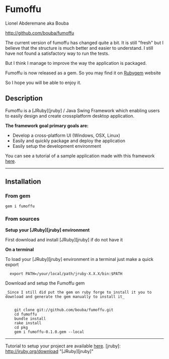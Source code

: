 # Fumoffu

Lionel Abderemane aka Bouba

http://github.com/bouba/fumoffu

The current version of fumoffu has changed quite a bit. It is still "fresh" but I believe that the structure
is much better and easier to understand. I still have not found a satisfactory way to run the tests. 

But I think I manage to improve the way the application is packaged.

Fumoffu is now released as a gem. So you may find it on [Rubygem](https://rubygems.org/gems/fumoffu) website

So I hope you will be able to enjoy it.

## Description

Fumoffu is a [JRuby][jruby] / Java Swing Framework which enabling users to easily design and create crossplatform desktop application.

**The framework goal primary goals are:**

* Develop a cross-platform UI (Windows, OSX, Linux)
* Easily and quickly package and deploy the application
* Easily setup the development environment

You can see a tutorial of a sample application made with this framework [here](http://github.com/bouba/fumoffu_example).


* * *

## Installation

### From gem

    gem i fumoffu

### From sources

**Setup your [JRuby][jruby] environment**

First download and install [JRuby][jruby] if do not have it

__On a terminal__  

To load your [JRuby][jruby] environment in a terminal just make a quick export  

      export PATH=/your/local/path/jruby-X.X.X/bin:$PATH

Download and setup the Fumoffu gem

    _Since I still did put the gem on ruby forge to install it you to download and generate the gem manually to install it_  


        git clone git://github.com/bouba/fumoffu.git
        cd fumoffu
        bundle install
        rake install
        cd pkg
        gem i fumoffu-0.1.0.gem --local


* * *

Tutorial to setup your project are available [here](http://github.com/bouba/fumoffu_example).
[jruby]: http://jruby.org/download "[JRuby][jruby]"